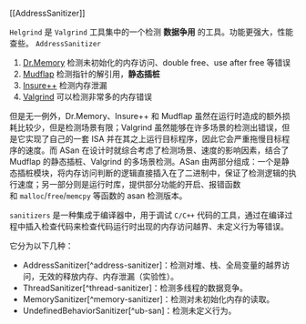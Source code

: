 
[[AddressSanitizer]]



`Helgrind` 是 `Valgrind` 工具集中的一个检测 **数据争用** 的工具。功能更强大，性能查些。
`AddressSanitizer` 
1. [Dr.Memory](https://link.zhihu.com/?target=https%3A//drmemory.org/) 检测未初始化的内存访问、double free、use after free 等错误
2. [Mudflap](https://link.zhihu.com/?target=https%3A//gcc.gnu.org/wiki/Mudflap_Pointer_Debugging) 检测指针的解引用，**静态插桩**
3. [Insure++](https://link.zhihu.com/?target=https%3A//www.parasoft.com/products/parasoft-insure/) 检测内存泄漏
4. [Valgrind](https://link.zhihu.com/?target=https%3A//valgrind.org/) 可以检测非常多的内存错误

但是无一例外，Dr.Memory、Insure++ 和 Mudflap 虽然在运行时造成的额外损耗比较少，但是检测场景有限；Valgrind 虽然能够在许多场景的检测出错误，但是它实现了自己的一套 ISA 并在其之上运行目标程序，因此它会严重拖慢目标程序的速度。而 ASan 在设计时就综合考虑了检测场景、速度的影响因素，结合了 Mudflap 的静态插桩、Valgrind 的多场景检测。ASan 由两部分组成：一个是静态插桩模块，将内存访问判断的逻辑直接插入在了二进制中，保证了检测逻辑的执行速度；另一部分则是运行时库，提供部分功能的开启、报错函数和 `malloc`/`free`/`memcpy` 等函数的 asan 检测版本。




`sanitizers` 是一种集成于编译器中，用于调试 `C/C++` 代码的工具，通过在编译过程中插入检查代码来检查代码运行时出现的内存访问越界、未定义行为等错误。

它分为以下几种：

-   AddressSanitizer[^address-sanitizer]：检测对堆、栈、全局变量的越界访问，无效的释放内存、内存泄漏（实验性）。
-   ThreadSanitizer[^thread-sanitizer]：检测多线程的数据竞争。
-   MemorySanitizer[^memory-sanitizer]：检测对未初始化内存的读取。
-   UndefinedBehaviorSanitizer[^ub-san]：检测未定义行为。